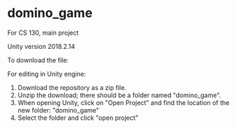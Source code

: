 # domino_game
For CS 130, main project

Unity version 2018.2.14

To download the file:

For editing in Unity engine:

1. Download the repository as a zip file.
2. Unzip the download; there should be a folder named "domino_game".
3. When opening Unity, click on "Open Project" and find the location of the new folder: "domino_game"
4. Select the folder and click "open project"
